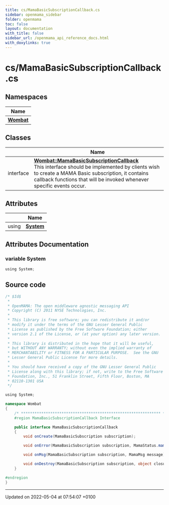 ```yaml
---
title: cs/MamaBasicSubscriptionCallback.cs
sidebar: openmama_sidebar
folder: openmama
toc: false
layout: documentation
with_title: false
sidebar_url: /openmama_api_reference_docs.html
with_doxylinks: true
---
```


# cs/MamaBasicSubscriptionCallback.cs



## Namespaces

| Name           |
| -------------- |
| **[Wombat](namespaceWombat.html)**  |

## Classes

|                | Name           |
| -------------- | -------------- |
| interface | **[Wombat::MamaBasicSubscriptionCallback](interfaceWombat_1_1MamaBasicSubscriptionCallback.html)** <br>This interface should be implemented by clients wish to create a MAMA Basic subscription, it contains callback functions that will be invoked whenever specific events occur.  |

## Attributes

|                | Name           |
| -------------- | -------------- |
| ﻿using | **[System](MamaBasicSubscriptionCallback_8cs.html#variable-system)**  |



## Attributes Documentation

### variable System

```csharp
﻿using System;
```



## Source code

```csharp
/* $Id$
 *
 * OpenMAMA: The open middleware agnostic messaging API
 * Copyright (C) 2011 NYSE Technologies, Inc.
 *
 * This library is free software; you can redistribute it and/or
 * modify it under the terms of the GNU Lesser General Public
 * License as published by the Free Software Foundation; either
 * version 2.1 of the License, or (at your option) any later version.
 *
 * This library is distributed in the hope that it will be useful,
 * but WITHOUT ANY WARRANTY; without even the implied warranty of
 * MERCHANTABILITY or FITNESS FOR A PARTICULAR PURPOSE.  See the GNU
 * Lesser General Public License for more details.
 *
 * You should have received a copy of the GNU Lesser General Public
 * License along with this library; if not, write to the Free Software
 * Foundation, Inc., 51 Franklin Street, Fifth Floor, Boston, MA
 * 02110-1301 USA
 */

﻿using System;

namespace Wombat
{
    /* ************************************************************** */
    #region MamaBasicSubscriptionCallback Interface

    public interface MamaBasicSubscriptionCallback
    {
        void onCreate(MamaBasicSubscription subscription);

        void onError(MamaBasicSubscription subscription, MamaStatus.mamaStatus status, string subject);

        void onMsg(MamaBasicSubscription subscription, MamaMsg message);

        void onDestroy(MamaBasicSubscription subscription, object closure);
    }

#endregion
}
```


-------------------------------

Updated on 2022-05-04 at 07:54:07 +0100
